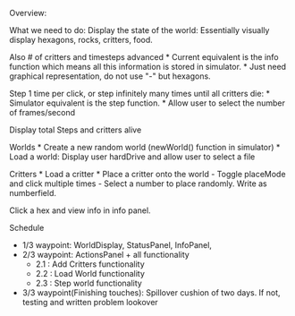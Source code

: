 Overview:

What we need to do:
  Display the state of the world: Essentially visually display hexagons, rocks, critters, food.
  
  Also # of critters and timesteps advanced
    * Current equivalent is the info function which means all this information is stored in simulator.
    * Just need graphical representation, do not use "-" but hexagons.
    
  Step 1 time per click, or step infinitely many times until all critters die:
    * Simulator equivalent is the step function.
    * Allow user to select the number of frames/second
    
  Display total Steps and critters alive
  
  Worlds
    * Create a new random world (newWorld() function in simulator)
    * Load a world: Display user hardDrive and allow user to select a file
  
  Critters
    * Load a critter
    * Place a critter onto the world
      - Toggle placeMode and click multiple times
      - Select a number to place randomly. Write as numberfield.
  
  Click a hex and view info in info panel. 
    
  
Schedule
  
  * 1/3 waypoint: WorldDisplay, StatusPanel, InfoPanel,
  *  2/3 waypoint: ActionsPanel + all functionality
      - 2.1 : Add Critters functionality
      - 2.2 : Load World functionality
      - 2.3 : Step world functionality
  * 3/3 waypoint(Finishing touches): Spillover cushion of two days. If not, testing and written problem lookover
  
